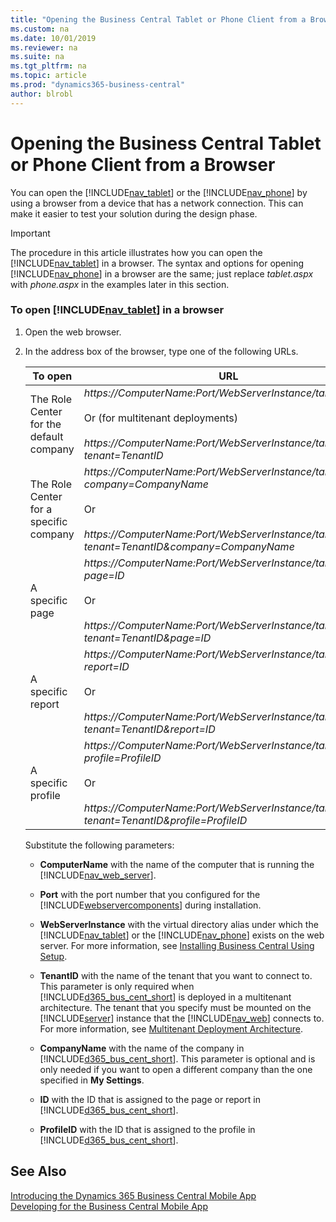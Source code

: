 ```yaml
---
title: "Opening the Business Central Tablet or Phone Client from a Browser"
ms.custom: na
ms.date: 10/01/2019
ms.reviewer: na
ms.suite: na
ms.tgt_pltfrm: na
ms.topic: article
ms.prod: "dynamics365-business-central"
author: blrobl
---
```

# Opening the Business Central Tablet or Phone Client from a Browser
You can open the [!INCLUDE[nav_tablet](includes/nav_tablet_md.md)] or the [!INCLUDE[nav_phone](includes/nav_phone_md.md)] by using a browser from a device that has a network connection. This can make it easier to test your solution during the design phase. <!--To be able to open the client in a browser you must know the name of the computer that is running the [!INCLUDE[nav_web_server](includes/nav_web_server_md.md)] and the HTTP port that it is running on.-->

> [!IMPORTANT]  
>  The procedure in this article illustrates how you can open the [!INCLUDE[nav_tablet](includes/nav_tablet_md.md)] in a browser. The syntax and options for opening [!INCLUDE[nav_phone](includes/nav_phone_md.md)] in a browser are the same; just replace *tablet.aspx* with *phone.aspx* in the examples later in this section.  

### To open [!INCLUDE[nav_tablet](includes/nav_tablet_md.md)] in a browser  

1.  Open the web browser.  

2.  In the address box of the browser, type one of the following URLs.  

    |To open|URL|Example|  
    |-------------|---------|-------------|  
    |The Role Center for the default company<img width=25/>|*https://ComputerName:Port/WebServerInstance/tablet.aspx*<br /><br /> Or \(for multitenant deployments\)<br /><br /> *https://ComputerName:Port/WebServerInstance/tablet.aspx?tenant=TenantID*|https://MyBCWeb:8080/[!INCLUDE[serverinstance](includes/serverinstance.md)]/tablet.aspx|  
    |The Role Center for a specific company|*https://ComputerName:Port/WebServerInstance/tablet.aspx?company=CompanyName*<br /><br /> Or<br /><br /> *https://ComputerName:Port/WebServerInstance/tablet.aspx?tenant=TenantID&company=CompanyName*|https://MyBCWeb:8080/[!INCLUDE[serverinstance](includes/serverinstance.md)]/tablet.aspx?company=CRONUS%20International%20Ltd.| 
    |A specific page|*https://ComputerName:Port/WebServerInstance/tablet.aspx?page=ID*<br /><br /> Or<br /><br /> *https://ComputerName:Port/WebServerInstance/tablet.aspx?tenant=TenantID&page=ID*|https://MyBCWeb:8080/[!INCLUDE[serverinstance](includes/serverinstance.md)]/tablet.aspx?page=22|  
    |A specific report|*https://ComputerName:Port/WebServerInstance/tablet.aspx?report=ID*<br /><br /> Or<br /><br /> *https://ComputerName:Port/WebServerInstance/tablet.aspx?tenant=TenantID&report=ID*|https://MyBCWeb:8080/[!INCLUDE[serverinstance](includes/serverinstance.md)]/tablet.aspx?report=8|  
    |A specific profile|*https://ComputerName:Port/WebServerInstance/tablet.aspx?profile=ProfileID*<br /><br /> Or<br /><br /> *https://ComputerName:Port/WebServerInstance/tablet.aspx?tenant=TenantID&profile=ProfileID*|https://MyBCWeb:8080/[!INCLUDE[serverinstance](includes/serverinstance.md)]/tablet.aspx?profile=Small-Business|  

     Substitute the following parameters:  

    -   **ComputerName** with the name of the computer that is running the [!INCLUDE[nav_web_server](includes/nav_web_server_md.md)].  

    -   **Port** with the port number that you configured for the [!INCLUDE[webservercomponents](includes/webservercomponents.md)] during installation.  

    -   **WebServerInstance** with the virtual directory alias under which the [!INCLUDE[nav_tablet](includes/nav_tablet_md.md)] or the [!INCLUDE[nav_phone](includes/nav_phone_md.md)] exists on the web server. For more information, see [Installing Business Central Using Setup](../deployment/install-using-setup.md).  

    -   **TenantID** with the name of the tenant that you want to connect to. This parameter is only required when [!INCLUDE[d365_bus_cent_short](includes/d365_bus_cent_short_md.md)] is deployed in a multitenant architecture. The tenant that you specify must be mounted on the [!INCLUDE[server](includes/server.md)] instance that the [!INCLUDE[nav_web](includes/nav_web_md.md)] connects to. For more information, see [Multitenant Deployment Architecture](../deployment/multitenant-deployment-architecture.md).  

    -   **CompanyName** with the name of the company in [!INCLUDE[d365_bus_cent_short](includes/d365_bus_cent_short_md.md)]. This parameter is optional and is only needed if you want to open a different company than the one specified in **My Settings**.  

    -   **ID** with the ID that is assigned to the page or report in [!INCLUDE[d365_bus_cent_short](includes/d365_bus_cent_short_md.md)].  

    -   **ProfileID** with the ID that is assigned to the profile in [!INCLUDE[d365_bus_cent_short](includes/d365_bus_cent_short_md.md)].  

## See Also  
 [Introducing the Dynamics 365 Business Central Mobile App](devenv-Introducing-business-central-Mobile-App.md)   
  [Developing for the Business Central Mobile App](devenv-Developing-for-the-business-central-Mobile-App.md)   
